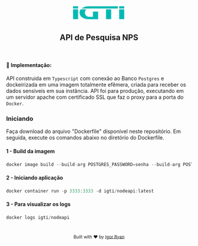 <h5 align="center"><img width="150px" src="./src/assets/logo-green.png"></h5>

<h2 align="center">API de Pesquisa NPS</h2>


<br>

#### :pencil: Implementação:
API construida em `Typescript` com conexão ao Banco `Postgres` e dockeirizada em uma imagem totalmente efêmera, criada para receber os dados sensiveis em sua instância.
API foi para produção, executando em um servidor apache com certificado SSL que faz o proxy para a porta do `Docker`.
<br>

### Iniciando


<p>Faça download do arquivo "Dockerfile" disponível neste repositório. Em seguida, execute os comandos abaixo no diretório do Dockerfile.</p>



#### 1 - Build da imagem

``` js
docker image build --build-arg POSTGRES_PASSWORD=senha --build-arg POSTGRES_USER=user --build-arg POSTGRES_HOST=host -t igti/nodeapi .
```

#### 2 - Iniciando aplicação

``` js
docker container run -p 3333:3333 -d igti/nodeapi:latest
```

#### 3 - Para visualizar os logs

``` js
docker logs igti/nodeapi
```
<br>
<div align="center">
  <sub>Built with ❤︎ by <a href="https://github.com/igorryan">Igor Ryan</a>
</div>

[typescript-image]: https://img.shields.io/badge/Typescript-294E80.svg?style=for-the-badge&logo=typescript

[license-url]: LICENSE.md
[license-image]: https://img.shields.io/github/license/adonisjs/adonis-framework?style=for-the-badge
